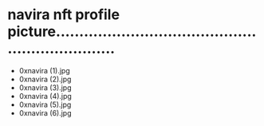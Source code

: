 # navira nft profile picture..................................................................
- 0xnavira (1).jpg
- 0xnavira (2).jpg
- 0xnavira (3).jpg
- 0xnavira (4).jpg
- 0xnavira (5).jpg
- 0xnavira (6).jpg
